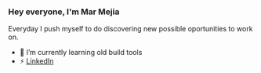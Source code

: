 ### Hey everyone, I'm Mar Mejia

Everyday I push myself to do discovering new possible oportunities to work on.

- 🌱 I’m currently learning old build tools
- ⚡ [LinkedIn](https://www.linkedin.com/in/mar-mejia-b3b160a0/)


<!--
**mechazod/mechazod** is a ✨ _special_ ✨ repository because its `README.md` (this file) appears on your GitHub profile.


Here are some ideas to get you started:

- 🔭 I’m currently working on ...
- 🌱 I’m currently learning ...
- 👯 I’m looking to collaborate on ...
- 🤔 I’m looking for help with ...
- 💬 Ask me about ...
- 📫 How to reach me: ...
- 😄 Pronouns: ...
- ⚡ Fun fact: ...
-->
